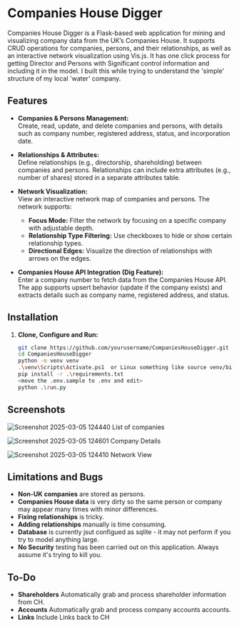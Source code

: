 # Companies House Digger

Companies House Digger is a Flask-based web application for mining and visualizing company data from the UK’s Companies House. It supports CRUD operations for companies, persons, and their relationships, as well as an interactive network visualization using Vis.js.  It has one click process for getting Director and Persons with Significant control information and including it in the model.  I built this while trying to understand the 'simple' structure of my local 'water' company.

## Features

- **Companies & Persons Management:**  
  Create, read, update, and delete companies and persons, with details such as company number, registered address, status, and incorporation date.

- **Relationships & Attributes:**  
  Define relationships (e.g., directorship, shareholding) between companies and persons. Relationships can include extra attributes (e.g., number of shares) stored in a separate attributes table.

- **Network Visualization:**  
  View an interactive network map of companies and persons. The network supports:
  - **Focus Mode:** Filter the network by focusing on a specific company with adjustable depth.
  - **Relationship Type Filtering:** Use checkboxes to hide or show certain relationship types.
  - **Directional Edges:** Visualize the direction of relationships with arrows on the edges.

- **Companies House API Integration (Dig Feature):**  
  Enter a company number to fetch data from the Companies House API. The app supports upsert behavior (update if the company exists) and extracts details such as company name, registered address, and status.

## Installation

1. **Clone, Configure and Run:**

   ```bash
   git clone https://github.com/yourusername/CompaniesHouseDigger.git
   cd CompaniesHouseDigger
   python -m venv venv
   .\venv\Scripts\Activate.ps1  or Linux something like source venv/bin/activate
   pip install -r .\requirements.txt
   <move the .env.sample to .env and edit>
   python .\run.py

## Screenshots

![Screenshot 2025-03-05 124440](https://github.com/user-attachments/assets/f077a60b-b810-4cc0-859a-b23d94b6c82e)
List of companies

![Screenshot 2025-03-05 124601](https://github.com/user-attachments/assets/850f68dd-8499-4b03-8620-97b5dadeb866)
Company Details

![Screenshot 2025-03-05 124410](https://github.com/user-attachments/assets/d32decc6-4c8d-4e39-b147-0db0e31745da)
Network View

## Limitations and Bugs
  - **Non-UK companies** are stored as persons.
  - **Companies House data** is very dirty so the same person or company may appear many times with minor differences.
  - **Fixing relationships** is tricky.
  - **Adding relationships** manually is time consuming.
  - **Database** is currently jsut configued as sqlite - it may not perform if you try to model anything large.
  - **No Security** testing has been carried out on this application.  Always assume it's trying to kill you.
 
## To-Do
  - **Shareholders** Automatically grab and process shareholder information from CH.
  - **Accounts** Automatically grab and process company accounts accounts.
  - **Links** Include Links back to CH
